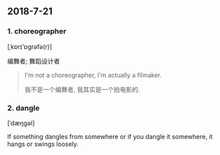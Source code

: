 ## 2018-7-21

### 1. choreographer

[ˌkɒrɪ'ɒɡrəfə(r)]

编舞者; 舞蹈设计者

> I'm not a choreographer, I'm actually a filmaker.
> 
> 我不是一个编舞者, 我其实是一个拍电影的.

### 2. dangle

[ˈdæŋɡəl] 

If something dangles from somewhere or if you dangle it somewhere, it hangs or swings loosely.

